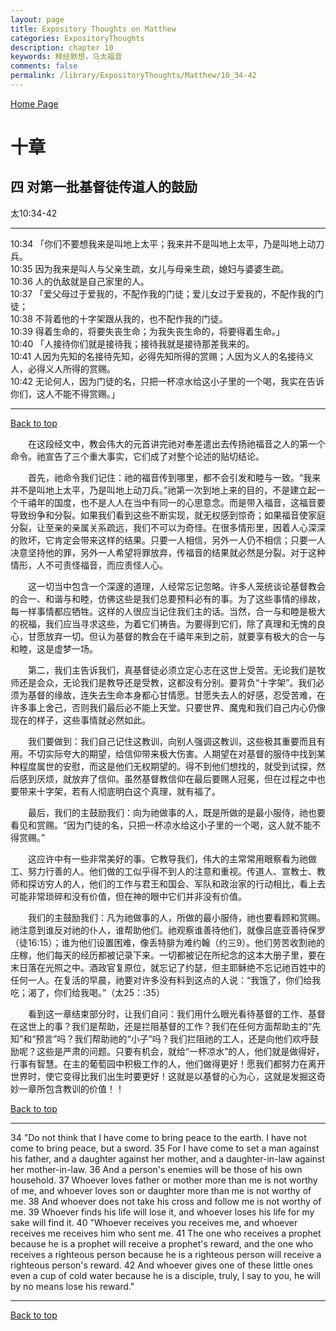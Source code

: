 ```yaml
---
layout: page
title: Expository Thoughts on Matthew
categories: ExpositoryThoughts
description: chapter 10
keywords: 释经默想，马太福音
comments: false
permalink: /library/ExpositoryThoughts/Matthew/10_34-42
---
```

[ Home Page ]({{site.baseurl}}/index) <br>

<a name="0"></a>
# 十章 

## 四 对第一批基督徒传道人的鼓励

太10:34-42

***

10:34 「你们不要想我来是叫地上太平；我来并不是叫地上太平，乃是叫地上动刀兵。<br>
10:35 因为我来是叫人与父亲生疏，女儿与母亲生疏，媳妇与婆婆生疏。<br>
10:36 人的仇敌就是自己家里的人。<br>
10:37 「爱父母过于爱我的，不配作我的门徒；爱儿女过于爱我的，不配作我的门徒；<br>
10:38 不背着他的十字架跟从我的，也不配作我的门徒。<br>
10:39 得着生命的，将要失丧生命；为我失丧生命的，将要得着生命。」<br>
10:40 「人接待你们就是接待我；接待我就是接待那差我来的。<br>
10:41 人因为先知的名接待先知，必得先知所得的赏赐；人因为义人的名接待义人，必得义人所得的赏赐。<br>
10:42 无论何人，因为门徒的名，只把一杯凉水给这小子里的一个喝，我实在告诉你们，这人不能不得赏赐。」<br>

***

[Back to top](#0)

&emsp;&emsp;在这段经文中，教会伟大的元首讲完祂对奉差遣出去传扬祂福音之人的第一个命令。祂宣告了三个重大事实，它们成了对整个论述的贴切结论。

&emsp;&emsp;首先，祂命令我们记住：祂的福音传到哪里，都不会引发和睦与一致。“我来并不是叫地上太平，乃是叫地上动刀兵。”祂第一次到地上来的目的，不是建立起一个千禧年的国度，也不是人人在当中有同一的心思意念。而是带入福音，这福音要导致纷争和分裂。如果我们看到这些不断实现，就无权感到惊奇；如果福音使家庭分裂，让至亲的亲属关系疏远，我们不可以为奇怪。在很多情形里，因着人心深深的败坏，它肯定会带来这样的结果。只要一人相信，另外一人仍不相信；只要一人决意坚持他的罪，另外一人希望将罪放弃，传福音的结果就必然是分裂。对于这种情形，人不可责怪福音，而应责怪人心。

&emsp;&emsp;这一切当中包含一个深邃的道理，人经常忘记忽略。许多人笼统谈论基督教会的合一、和谐与和睦，仿佛这些是我们总要预料必有的事。为了这些事情的缘故，每一样事情都应牺牲。这样的人很应当记住我们主的话。当然，合一与和睦是极大的祝福，我们应当寻求这些，为着它们祷告。为要得到它们，除了真理和无愧的良心，甘愿放弃一切。但认为基督的教会在千禧年来到之前，就要享有极大的合一与和睦，这是虚梦一场。

&emsp;&emsp;第二，我们主告诉我们，真基督徒必须立定心志在这世上受苦。无论我们是牧师还是会众，无论我们是教导还是受教，这都没有分别。要背负“十字架”。我们必须为基督的缘故，连失去生命本身都心甘情愿。甘愿失去人的好感，忍受苦难，在许多事上舍己，否则我们最后必不能上天堂。只要世界、魔鬼和我们自己内心仍像现在的样子，这些事情就必然如此。

&emsp;&emsp;我们要做到：我们自己记住这教训，向别人强调这教训，这些极其重要而且有用。不切实际夸大的期望，给信仰带来极大伤害。人期望在对基督的服侍中找到某种程度属世的安慰，而这是他们无权期望的。得不到他们想找的，就受到试探，然后感到厌烦，就放弃了信仰。虽然基督教信仰在最后要赐人冠冕，但在过程之中也要带来十字架，若有人彻底明白这个真理，就有福了。

&emsp;&emsp;最后，我们的主鼓励我们：向为祂做事的人，既是所做的是最小服侍，祂也要看见和赏赐。“因为门徒的名，只把一杯凉水给这小子里的一个喝，这人就不能不得赏赐。”

&emsp;&emsp;这应许中有一些非常美好的事。它教导我们，伟大的主常常用眼察看为祂做工、努力行善的人。他们做的工似乎得不到人的注意和重视。传道人、宣教士、教师和探访穷人的人，他们的工作与君王和国会、军队和政治家的行动相比，看上去可能非常琐碎和没有价值，但在神的眼中它们并非没有价值。

&emsp;&emsp;我们的主鼓励我们：凡为祂做事的人，所做的最小服侍，祂也要看顾和赏赐。祂注意到谁反对祂的仆人，谁帮助他们。祂观察谁善待他们，就像吕底亚善待保罗（徒16:15）；谁为他们设置困难，像丢特腓为难约翰（约三9）。他们劳苦收割祂的庄稼，他们每天的经历都被记录下来。一切都被记在所纪念的这本大册子里，要在末日落在光照之中。酒政官复原位，就忘记了约瑟，但主耶稣绝不忘记祂百姓中的任何一人。在复活的早晨，祂要对许多没有料到这点的人说：“我饿了，你们给我吃；渴了，你们给我喝。”（太25：:35）

&emsp;&emsp;看到这一章结束部分时，让我们自问：我们用什么眼光看待基督的工作、基督在这世上的事？我们是帮助，还是拦阻基督的工作？我们在任何方面帮助主的“先知”和“预言”吗？我们帮助祂的“小子”吗？我们拦阻祂的工人，还是向他们欢呼鼓励呢？这些是严肃的问题。只要有机会，就给“一杯凉水”的人，他们就是做得好，行事有智慧。在主的葡萄园中积极工作的人，他们做得更好！愿我们都努力在离开世界时，使它变得比我们出生时要更好！这就是以基督的心为心，这就是发掘这奇妙一章所包含教训的价值！！

[Back to top](#0)

***

34 "Do not think that I have come to bring peace to the earth. I have not come to bring peace, but a sword. 35 For I have come to set a man against his father, and a daughter against her mother, and a daughter-in-law against her mother-in-law. 36 And a person's enemies will be those of his own household. 37 Whoever loves father or mother more than me is not worthy of me, and whoever loves son or daughter more than me is not worthy of me. 38 And whoever does not take his cross and follow me is not worthy of me. 39 Whoever finds his life will lose it, and whoever loses his life for my sake will find it. 40 "Whoever receives you receives me, and whoever receives me receives him who sent me. 41 The one who receives a prophet because he is a prophet will receive a prophet's reward, and the one who receives a righteous person because he is a righteous person will receive a righteous person's reward. 42 And whoever gives one of these little ones even a cup of cold water because he is a disciple, truly, I say to you, he will by no means lose his reward."

***

[Back to top](#0)
